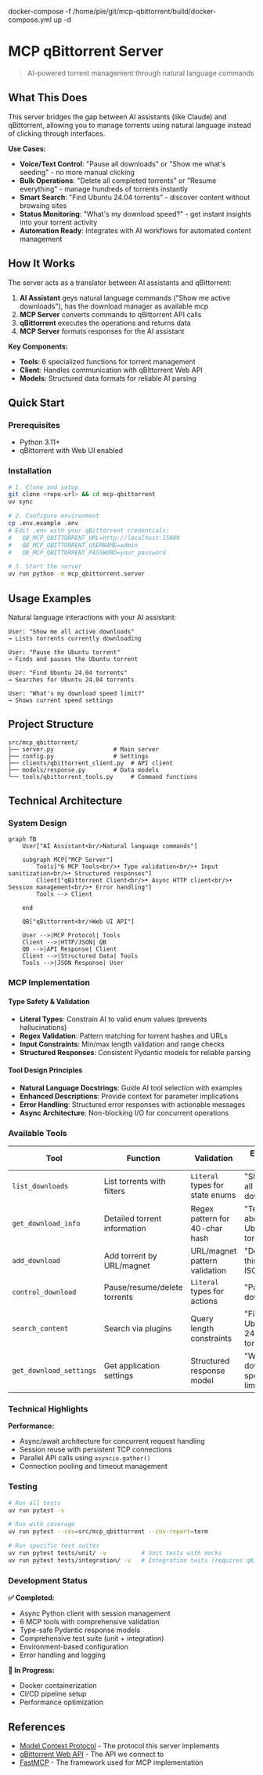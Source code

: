 docker-compose -f /home/pie/git/mcp-qbittorrent/build/docker-compose.yml up -d


# MCP qBittorrent Server

> AI-powered torrent management through natural language commands

## What This Does

This server bridges the gap between AI assistants (like Claude) and qBittorrent, allowing you to manage torrents using natural language instead of clicking through interfaces.

**Use Cases:**
- **Voice/Text Control**: "Pause all downloads" or "Show me what's seeding" - no more manual clicking
- **Bulk Operations**: "Delete all completed torrents" or "Resume everything" - manage hundreds of torrents instantly  
- **Smart Search**: "Find Ubuntu 24.04 torrents" - discover content without browsing sites
- **Status Monitoring**: "What's my download speed?" - get instant insights into your torrent activity
- **Automation Ready**: Integrates with AI workflows for automated content management

## How It Works

The server acts as a translator between AI assistants and qBittorrent:

1. **AI Assistant** geys natural language commands ("Show me active downloads"), has the download manager as available mcp 
2. **MCP Server** converts commands to qBittorrent API calls
3. **qBittorrent** executes the operations and returns data
4. **MCP Server** formats responses for the AI assistant

**Key Components:**
- **Tools**: 6 specialized functions for torrent management
- **Client**: Handles communication with qBittorrent Web API
- **Models**: Structured data formats for reliable AI parsing

## Quick Start

### Prerequisites
- Python 3.11+
- qBittorrent with Web UI enabled

### Installation

```bash
# 1. Clone and setup
git clone <repo-url> && cd mcp-qbittorrent
uv sync

# 2. Configure environment
cp .env.example .env
# Edit .env with your qBittorrent credentials:
#   QB_MCP_QBITTORRENT_URL=http://localhost:15080
#   QB_MCP_QBITTORRENT_USERNAME=admin
#   QB_MCP_QBITTORRENT_PASSWORD=your_password

# 3. Start the server
uv run python -m mcp_qbittorrent.server
```

## Usage Examples

Natural language interactions with your AI assistant:

```
User: "Show me all active downloads"
→ Lists torrents currently downloading

User: "Pause the Ubuntu torrent"
→ Finds and pauses the Ubuntu torrent

User: "Find Ubuntu 24.04 torrents"
→ Searches for Ubuntu 24.04 torrents

User: "What's my download speed limit?"
→ Shows current speed settings
```

## Project Structure

```
src/mcp_qbittorrent/
├── server.py                 # Main server
├── config.py                 # Settings
├── clients/qbittorrent_client.py  # API client
├── models/response.py        # Data models
└── tools/qbittorrent_tools.py     # Command functions
```

## Technical Architecture

### System Design

```mermaid
graph TB
    User["AI Assistant<br/>Natural language commands"]
    
    subgraph MCP["MCP Server"]
        Tools["6 MCP Tools<br/>• Type validation<br/>• Input sanitization<br/>• Structured responses"]
        Client["qBittorrent Client<br/>• Async HTTP client<br/>• Session management<br/>• Error handling"]
        Tools --> Client

    end
    
    QB["qBittorrent<br/>Web UI API"]
    
    User -->|MCP Protocol| Tools
    Client -->|HTTP/JSON| QB
    QB -->|API Response| Client
    Client -->|Structured Data| Tools
    Tools -->|JSON Response| User
```

### MCP Implementation

#### Type Safety & Validation
- **Literal Types**: Constrain AI to valid enum values (prevents hallucinations)
- **Regex Validation**: Pattern matching for torrent hashes and URLs
- **Input Constraints**: Min/max length validation and range checks
- **Structured Responses**: Consistent Pydantic models for reliable parsing

#### Tool Design Principles
- **Natural Language Docstrings**: Guide AI tool selection with examples
- **Enhanced Descriptions**: Provide context for parameter implications
- **Error Handling**: Structured error responses with actionable messages
- **Async Architecture**: Non-blocking I/O for concurrent operations

### Available Tools

| Tool | Function | Validation | Example Use |
|------|----------|------------|-------------|
| `list_downloads` | List torrents with filters | `Literal` types for state enums | "Show me all active downloads" |
| `get_download_info` | Detailed torrent information | Regex pattern for 40-char hash | "Tell me about the Ubuntu torrent" |
| `add_download` | Add torrent by URL/magnet | URL/magnet pattern validation | "Download this Ubuntu ISO" |
| `control_download` | Pause/resume/delete torrents | `Literal` types for actions | "Pause all downloads" |
| `search_content` | Search via plugins | Query length constraints | "Find Ubuntu 24.04 torrents" |
| `get_download_settings` | Get application settings | Structured response model | "What's my download speed limit?" |

### Technical Highlights

**Performance:**
- Async/await architecture for concurrent request handling
- Session reuse with persistent TCP connections
- Parallel API calls using `asyncio.gather()`
- Connection pooling and timeout management

### Testing

```bash
# Run all tests
uv run pytest -v

# Run with coverage
uv run pytest --cov=src/mcp_qbittorrent --cov-report=term

# Run specific test suites
uv run pytest tests/unit/ -v          # Unit tests with mocks
uv run pytest tests/integration/ -v   # Integration tests (requires qBittorrent)
```

### Development Status

**✅ Completed:**

- Async Python client with session management
- 6 MCP tools with comprehensive validation
- Type-safe Pydantic response models
- Comprehensive test suite (unit + integration)
- Environment-based configuration
- Error handling and logging

**🔄 In Progress:**

- Docker containerization
- CI/CD pipeline setup
- Performance optimization


## References

- [Model Context Protocol](https://spec.modelcontextprotocol.io/) - The protocol this server implements
- [qBittorrent Web API](https://github.com/qbittorrent/qbittorrent/wiki/WebUI-API-(qBittorrent-4.1)) - The API we connect to
- [FastMCP](https://github.com/jlowin/fastmcp) - The framework used for MCP implementation

